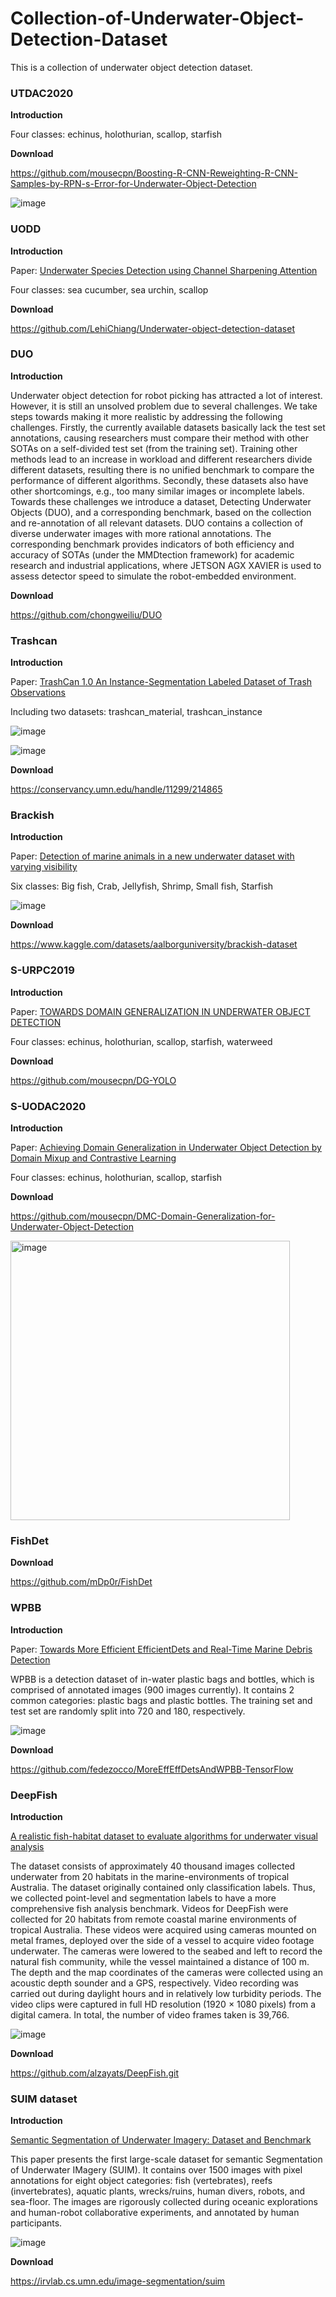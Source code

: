 # Collection-of-Underwater-Object-Detection-Dataset
This is a collection of underwater object detection dataset.



### UTDAC2020

**Introduction**

Four classes: echinus, holothurian, scallop, starfish



**Download**

https://github.com/mousecpn/Boosting-R-CNN-Reweighting-R-CNN-Samples-by-RPN-s-Error-for-Underwater-Object-Detection

![image](https://user-images.githubusercontent.com/46233799/179469007-20f0bbc0-514b-40b6-bbe8-ef1b7a6e0ce1.png)


### UODD

**Introduction**

Paper: [Underwater Species Detection using Channel Sharpening Attention](https://www.researchgate.net/profile/Xin-Fan-2/publication/355375809_Underwater_Species_Detection_using_Channel_Sharpening_Attention/links/617b4f650be8ec17a9424b49/Underwater-Species-Detection-using-Channel-Sharpening-Attention.pdf)

Four classes: sea cucumber, sea urchin, scallop

**Download**

https://github.com/LehiChiang/Underwater-object-detection-dataset


### DUO

**Introduction**

Underwater object detection for robot picking has attracted a lot of interest. However, it is still an unsolved problem due to several challenges. We take steps towards making it more realistic by addressing the following challenges. Firstly, the currently available datasets basically lack the test set annotations, causing researchers must compare their method with other SOTAs on a self-divided test set (from the training set). Training other methods lead to an increase in workload and different researchers divide different datasets, resulting there is no unified benchmark to compare the performance of different algorithms. Secondly, these datasets also have other shortcomings, e.g., too many similar images or incomplete labels. Towards these challenges we introduce a dataset, Detecting Underwater Objects (DUO), and a corresponding benchmark, based on the collection and re-annotation of all relevant datasets. DUO contains a collection of diverse underwater images with more rational annotations. The corresponding benchmark provides indicators of both efficiency and accuracy of SOTAs (under the MMDtection framework) for academic research and industrial applications, where JETSON AGX XAVIER is used to assess detector speed to simulate the robot-embedded environment.


**Download**

https://github.com/chongweiliu/DUO


### Trashcan

**Introduction**

Paper: [TrashCan 1.0 An Instance-Segmentation Labeled Dataset of Trash Observations](https://arxiv.org/abs/2007.08097) 

Including two datasets: trashcan_material, trashcan_instance

![image](https://user-images.githubusercontent.com/46233799/179469571-5a6089a2-2b81-479f-915f-4d97c2946bde.png)

![image](https://user-images.githubusercontent.com/46233799/179469460-d93f1aa0-7be3-452a-884f-9ee444015c03.png)


**Download**

https://conservancy.umn.edu/handle/11299/214865



### Brackish

**Introduction**

Paper: [Detection of marine animals in a new underwater dataset with varying visibility](http://openaccess.thecvf.com/content_CVPRW_2019/papers/AAMVEM/Pedersen_Detection_of_Marine_Animals_in_a_New_Underwater_Dataset_with_CVPRW_2019_paper.pdf)

Six classes: Big fish, Crab, Jellyfish, Shrimp, Small fish, Starfish

![image](https://user-images.githubusercontent.com/46233799/179469045-4a539146-0a5e-4ce0-929a-3ddb86c15c6e.png)


**Download**

https://www.kaggle.com/datasets/aalborguniversity/brackish-dataset



### S-URPC2019

**Introduction**

Paper: [TOWARDS DOMAIN GENERALIZATION IN UNDERWATER OBJECT DETECTION](https://arxiv.org/abs/2004.06333)

Four classes: echinus, holothurian, scallop, starfish, waterweed

**Download**

https://github.com/mousecpn/DG-YOLO



### S-UODAC2020

**Introduction**

Paper: [Achieving Domain Generalization in Underwater Object Detection by Domain Mixup and Contrastive Learning](https://arxiv.org/abs/2104.02230)

Four classes: echinus, holothurian, scallop, starfish

**Download**

https://github.com/mousecpn/DMC-Domain-Generalization-for-Underwater-Object-Detection

<img width="447" alt="image" src="https://github.com/user-attachments/assets/d5c7fbb0-0b30-498b-9f14-fb19636cf119">


### FishDet

**Download**

https://github.com/mDp0r/FishDet

### WPBB

**Introduction**

Paper: [Towards More Efficient EfficientDets and Real-Time Marine Debris Detection](https://ieeexplore.ieee.org/document/10044917)

WPBB is a detection dataset of in-water plastic bags and bottles, which is comprised of annotated images (900 images currently). It contains 2 common categories: plastic bags and plastic bottles. The training set and test set are randomly split into 720 and 180, respectively.

![image](https://github.com/mousecpn/Collection-of-Underwater-Object-Detection-Dataset/assets/46233799/7e3c4d82-baff-4d68-b6ba-4c9db05e9bf1)


**Download**

https://github.com/fedezocco/MoreEffEffDetsAndWPBB-TensorFlow

### DeepFish

**Introduction**

[A realistic fish-habitat dataset to evaluate algorithms for underwater visual analysis
](https://www.nature.com/articles/s41598-020-71639-x)

The dataset consists of approximately 40 thousand images collected underwater from 20 habitats in the marine-environments of tropical Australia. The dataset originally contained only classification labels. Thus, we collected point-level and segmentation labels to have a more comprehensive fish analysis benchmark. Videos for DeepFish were collected for 20 habitats from remote coastal marine environments of tropical Australia. These videos were acquired using cameras mounted on metal frames, deployed over the side of a vessel to acquire video footage underwater. The cameras were lowered to the seabed and left to record the natural fish community, while the vessel maintained a distance of 100 m. The depth and the map coordinates of the cameras were collected using an acoustic depth sounder and a GPS, respectively. Video recording was carried out during daylight hours and in relatively low turbidity periods. The video clips were captured in full HD resolution (1920 × 1080 pixels) from a digital camera. In total, the number of video frames taken is 39,766.

![image](https://github.com/mousecpn/Collection-of-Underwater-Object-Detection-Dataset/assets/46233799/28e3bb2d-f50f-4a06-bcda-c6928213e463)

**Download**

https://github.com/alzayats/DeepFish.git

### SUIM dataset

**Introduction**

[Semantic Segmentation of Underwater Imagery: Dataset and Benchmark](https://ieeexplore.ieee.org/stamp/stamp.jsp?arnumber=9340821)

This paper presents the first large-scale dataset for semantic Segmentation of Underwater IMagery (SUIM). It contains over 1500 images with pixel annotations for eight object categories: fish (vertebrates), reefs (invertebrates), aquatic plants, wrecks/ruins, human divers, robots, and sea-floor. The images are rigorously collected during oceanic explorations and human-robot collaborative experiments, and annotated by human participants.

![image](https://github.com/user-attachments/assets/55afccf0-06cb-43a6-a209-bf13c9a02ac1)


**Download**

https://irvlab.cs.umn.edu/image-segmentation/suim

